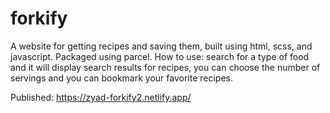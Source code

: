 # forkify

A website for getting recipes and saving them, built using html, scss, and javascript.
Packaged using parcel.
How to use: search for a type of food and it will display search results for recipes, you can choose the number of servings and you can bookmark your favorite recipes.

Published: https://zyad-forkify2.netlify.app/
